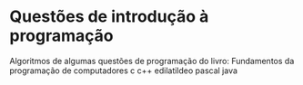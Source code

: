 # Questões de introdução à programação
 
 Algoritmos de algumas questões de programação do livro: Fundamentos da programação de computadores c c++ edilatildeo pascal java
